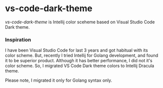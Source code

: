vs-code-dark-theme
==================

_vs-code-dark-theme_ is Intellij color sceheme based on Visual Studio Code Dark theme. 

### Inspiration
I have been Visual Studio Code for last 3 years and got habitual with its color scheme. But, recently I tried Intellij for Golang development, and found it to be superior product. Although it has better performance, I did not it's color scheme. So, I migrated VS Code Dark theme colors to Intellij Dracula theme.

Please note, I migrated it only for Golang syntax only. 
